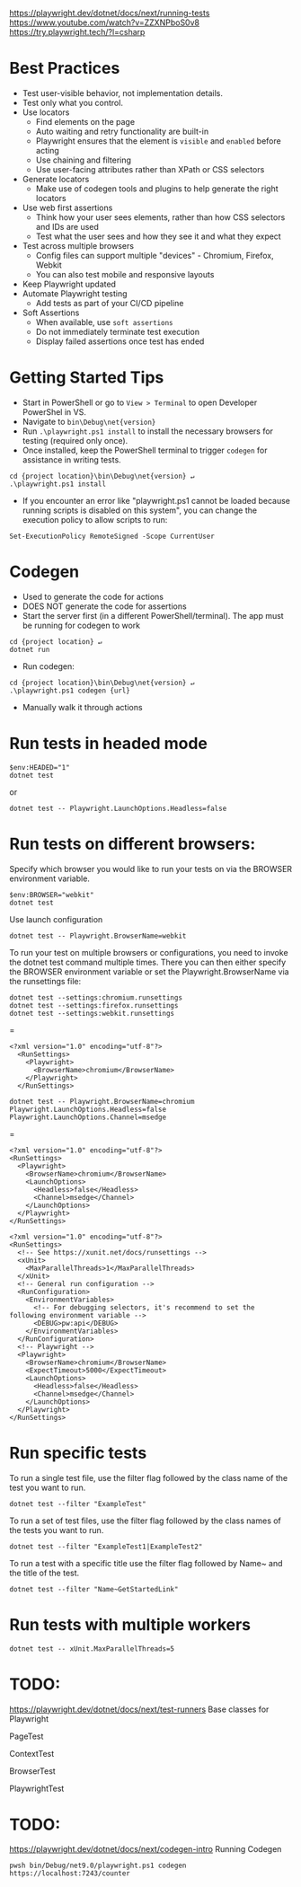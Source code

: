 ﻿https://playwright.dev/dotnet/docs/next/running-tests
https://www.youtube.com/watch?v=ZZXNPboS0v8
https://try.playwright.tech/?l=csharp

# Best Practices
- Test user-visible behavior, not implementation details.
- Test only what you control.
- Use locators
    - Find elements on the page
    - Auto waiting and retry functionality are built-in
    - Playwright ensures that the element is `visible` and `enabled` before acting
    - Use chaining and filtering
    - Use user-facing attributes rather than XPath or CSS selectors
- Generate locators
    - Make use of codegen tools and plugins to help generate the right locators
- Use web first assertions
    - Think how your user sees elements, rather than how CSS selectors and IDs are used
    - Test what the user sees and how they see it and what they expect
- Test across multiple browsers
    - Config files can support multiple "devices" - Chromium, Firefox, Webkit
    - You can also test mobile and responsive layouts
- Keep Playwright updated
- Automate Playwright testing
    - Add tests as part of your CI/CD pipeline
- Soft Assertions
    - When available, use `soft assertions`
    - Do not immediately terminate test execution
    - Display failed assertions once test has ended


# Getting Started Tips
- Start in PowerShell or go to `View > Terminal` to open Developer PowerShel in VS.
- Navigate to `bin\Debug\net{version}`
- Run `.\playwright.ps1 install` to install the necessary browsers for testing (required only once).
- Once installed, keep the PowerShell terminal to trigger `codegen` for assistance in writing tests.
```
cd {project location}\bin\Debug\net{version} ↵
.\playwright.ps1 install
```

- If you encounter an error like "playwright.ps1 cannot be loaded because running scripts is disabled on this system", you can change the execution policy to allow scripts to run:
```
Set-ExecutionPolicy RemoteSigned -Scope CurrentUser
```


# Codegen
- Used to generate the code for actions
- DOES NOT generate the code for assertions
- Start the server first (in a different PowerShell/terminal). The app must be running for codegen to work 
```
cd {project location} ↵
dotnet run
```

- Run codegen:
```
cd {project location}\bin\Debug\net{version} ↵
.\playwright.ps1 codegen {url}
```

- Manually walk it through actions


# Run tests in headed mode
```
$env:HEADED="1"
dotnet test
```
or
```
dotnet test -- Playwright.LaunchOptions.Headless=false
```


# Run tests on different browsers: 
Specify which browser you would like to run your tests on via the BROWSER environment variable.
```
$env:BROWSER="webkit"
dotnet test
```

Use launch configuration
```
dotnet test -- Playwright.BrowserName=webkit
```

To run your test on multiple browsers or configurations, you need to invoke the dotnet test command multiple times. 
There you can then either specify the BROWSER environment variable or set the Playwright.BrowserName via the runsettings file:

```
dotnet test --settings:chromium.runsettings
dotnet test --settings:firefox.runsettings
dotnet test --settings:webkit.runsettings
```
=
```
<?xml version="1.0" encoding="utf-8"?>
  <RunSettings>
    <Playwright>
      <BrowserName>chromium</BrowserName>
    </Playwright>
  </RunSettings>
```


```
dotnet test -- Playwright.BrowserName=chromium Playwright.LaunchOptions.Headless=false Playwright.LaunchOptions.Channel=msedge
```
=
```
<?xml version="1.0" encoding="utf-8"?>
<RunSettings>
  <Playwright>
    <BrowserName>chromium</BrowserName>
    <LaunchOptions>
      <Headless>false</Headless>
      <Channel>msedge</Channel>
    </LaunchOptions>
  </Playwright>
</RunSettings>
```

```
<?xml version="1.0" encoding="utf-8"?>
<RunSettings>
  <!-- See https://xunit.net/docs/runsettings -->
  <xUnit>
    <MaxParallelThreads>1</MaxParallelThreads>
  </xUnit>
  <!-- General run configuration -->
  <RunConfiguration>
    <EnvironmentVariables>
      <!-- For debugging selectors, it's recommend to set the following environment variable -->
      <DEBUG>pw:api</DEBUG>
    </EnvironmentVariables>
  </RunConfiguration>
  <!-- Playwright -->  
  <Playwright>
    <BrowserName>chromium</BrowserName>
    <ExpectTimeout>5000</ExpectTimeout>
    <LaunchOptions>
      <Headless>false</Headless>
      <Channel>msedge</Channel>
    </LaunchOptions>
  </Playwright>
</RunSettings>
```


# Run specific tests
To run a single test file, use the filter flag followed by the class name of the test you want to run.
```
dotnet test --filter "ExampleTest"
```

To run a set of test files, use the filter flag followed by the class names of the tests you want to run.
```
dotnet test --filter "ExampleTest1|ExampleTest2"
```

To run a test with a specific title use the filter flag followed by Name~ and the title of the test.
```
dotnet test --filter "Name~GetStartedLink"
```


# Run tests with multiple workers
```
dotnet test -- xUnit.MaxParallelThreads=5
```





TODO:
=========================================================================================
https://playwright.dev/dotnet/docs/next/test-runners
Base classes for Playwright

PageTest


ContextTest


BrowserTest


PlaywrightTest	



TODO:
===========================================================================================
https://playwright.dev/dotnet/docs/next/codegen-intro
Running Codegen

```
pwsh bin/Debug/net9.0/playwright.ps1 codegen https://localhost:7243/counter
```